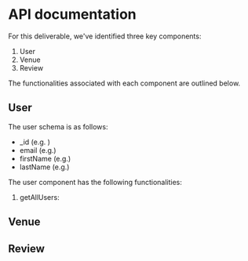 # API documentation

For this deliverable, we've identified three key components:
1. User
2. Venue
3. Review

The functionalities associated with each component are outlined below.

## User
The user schema is as follows:
* \_id (e.g. )
* email (e.g.)
* firstName (e.g.)
* lastName (e.g.)

The user component has the following functionalities:
1. getAllUsers: 


## Venue


## Review
